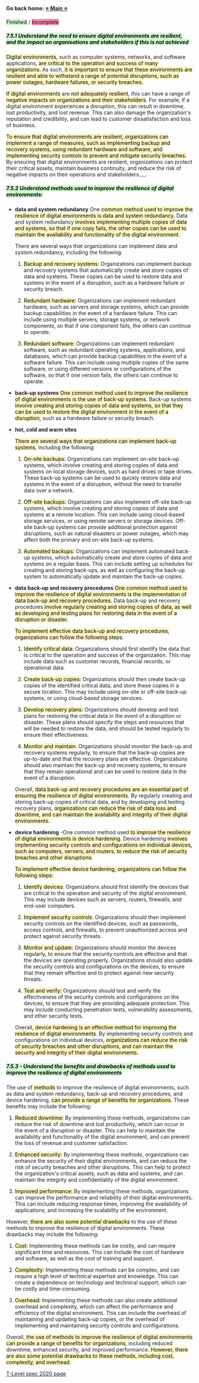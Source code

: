 **Go back home: <a href="https://rockartist33.github.io/T-Level-Revision-dpdd/">⭐ Main ⭐</a>**

<mark style="background: #BBFABBA6;">Finished</mark> / <mark style="background: #FF5582A6;">Incomplete</mark>

##### <mark style="background: #BBFABBA6;">7.5.1 Understand the need to ensure digital environments are resilient, and the impact on organisations and stakeholders if this is not achieved</mark>
<mark style="background: #FFF3A3A6;">Digital environments</mark>, such as computer systems, networks, and software applications, <mark style="background: #FFF3A3A6;">are critical to the operation and success of many organizations. </mark>As such,<mark style="background: #FFF3A3A6;"> it is important to ensure that these environments are resilient and able to withstand a range of potential disruptions, such as power outages, hardware failures, or security breaches.</mark>

<mark style="background: #FFF3A3A6;">If digital environments</mark> are <mark style="background: #FFF3A3A6;">not adequately resilient</mark>, this can have a range of <mark style="background: #FFF3A3A6;">negative impacts on organizations and their stakeholders</mark>. For example, if a digital environment experiences a disruption, this can result in downtime, lost productivity, and lost revenue. This can also damage the organization's reputation and credibility, and can lead to customer dissatisfaction and loss of business.

<mark style="background: #FFF3A3A6;">To ensure that digital environments are resilient, organizations can implement a range of measures, such as implementing backup and recovery systems, using redundant hardware and software, and implementing security controls to prevent and mitigate security breaches.</mark> By ensuring that digital environments are resilient, organizations can protect their critical assets, maintain business continuity, and reduce the risk of negative impacts on their operations and stakeholders.,.,.
	
##### <mark style="background: #BBFABBA6;">7.5.2 Understand methods used to improve the resilience of digital environments:</mark>
- **data and system redundancy**
	One <mark style="background: #FFF3A3A6;">common method used to improve the resilience of digital environments is data and system redundancy</mark>. Data and system redundancy <mark style="background: #FFF3A3A6;">involves implementing multiple copies of data and systems, so that if one copy fails, the other copies can be used to maintain the availability and functionality of the digital environment.</mark>
	
	There are several ways that organizations can implement data and system redundancy, including the following:
	
	1.  <mark style="background: #FFF3A3A6;">Backup and recovery systems:</mark> Organizations can implement backup and recovery systems that automatically create and store copies of data and systems. These copies can be used to restore data and systems in the event of a disruption, such as a hardware failure or security breach.
	    
	2.  <mark style="background: #FFF3A3A6;">Redundant hardware:</mark> Organizations can implement redundant hardware, such as servers and storage systems, which can provide backup capabilities in the event of a hardware failure. This can include using multiple servers, storage systems, or network components, so that if one component fails, the others can continue to operate.
	    
	3.  <mark style="background: #FFF3A3A6;">Redundant software:</mark> Organizations can implement redundant software, such as redundant operating systems, applications, and databases, which can provide backup capabilities in the event of a software failure. This can include using multiple copies of the same software, or using different versions or configurations of the software, so that if one version fails, the others can continue to operate.
- **back-up systems**
	<mark style="background: #FFF3A3A6;">One common method used to improve the resilience of digital environments is the use of back-up systems.</mark> Back-up systems <mark style="background: #FFF3A3A6;">involve creating and storing copies of data and systems, so that they can be used to restore the digital environment in the event of a disruption,</mark> such as a hardware failure or security breach.
- **hot, cold and warm sites**

	<mark style="background: #FFF3A3A6;">There are several ways that organizations can implement back-up systems</mark>, including the following:
	
	1.  <mark style="background: #FFF3A3A6;">On-site backups</mark>: Organizations can implement on-site back-up systems, which involve creating and storing copies of data and systems on local storage devices, such as hard drives or tape drives. These back-up systems can be used to quickly restore data and systems in the event of a disruption, without the need to transfer data over a network.
	    
	2. <mark style="background: #FFF3A3A6;"> Off-site backups:</mark> Organizations can also implement off-site back-up systems, which involve creating and storing copies of data and systems at a remote location. This can include using cloud-based storage services, or using remote servers or storage devices. Off-site back-up systems can provide additional protection against disruptions, such as natural disasters or power outages, which may affect both the primary and on-site back-up systems.
	    
	3.  <mark style="background: #FFF3A3A6;">Automated backups:</mark> Organizations can implement automated back-up systems, which automatically create and store copies of data and systems on a regular basis. This can include setting up schedules for creating and storing back-ups, as well as configuring the back-up system to automatically update and maintain the back-up copies.
- **data back-up and recovery procedures**
	<mark style="background: #FFF3A3A6;">One common method used to improve the resilience of digital environments is the implementation of data back-up and recovery procedures.</mark> Data back-up and recovery procedures<mark style="background: #FFF3A3A6;"> involve regularly creating and storing copies of data, as well as developing and testing plans for restoring data in the event of a disruption or disaster.</mark>
	
	<mark style="background: #FFF3A3A6;">To implement effective data back-up and recovery procedures, organizations can follow the following steps</mark>:
	
	1. <mark style="background: #FFF3A3A6;"> Identify critical data:</mark> Organizations should first identify the data that is critical to the operation and success of the organization. This may include data such as customer records, financial records, or operational data.
	    
	2.  <mark style="background: #FFF3A3A6;">Create back-up copies:</mark> Organizations should then create back-up copies of the identified critical data, and store these copies in a secure location. This may include using on-site or off-site back-up systems, or using cloud-based storage services.
	    
	3.  <mark style="background: #FFF3A3A6;">Develop recovery plans:</mark> Organizations should develop and test plans for restoring the critical data in the event of a disruption or disaster. These plans should specify the steps and resources that will be needed to restore the data, and should be tested regularly to ensure their effectiveness.
	    
	4.  <mark style="background: #FFF3A3A6;">Monitor and maintain</mark>: Organizations should monitor the back-up and recovery systems regularly, to ensure that the back-up copies are up-to-date and that the recovery plans are effective. Organizations should also maintain the back-up and recovery systems, to ensure that they remain operational and can be used to restore data in the event of a disruption.
	    
	
	Overall, <mark style="background: #FFF3A3A6;">data back-up and recovery procedures are an essential part of ensuring the resilience of digital environments</mark>. By regularly creating and storing back-up copies of critical data, and by developing and testing recovery plans, <mark style="background: #FFF3A3A6;">organizations can reduce the risk of data loss and downtime, and can maintain the availability and integrity of their digital environments.</mark>
- **device hardening** 
	-One common method used<mark style="background: #FFF3A3A6;"> to improve the resilience of digital environments is device hardening</mark>. Device hardening <mark style="background: #FFF3A3A6;">involves implementing security controls and configurations on individual devices, such as computers, servers, and routers, to reduce the risk of security breaches and other disruptions.</mark>
	
	<mark style="background: #FFF3A3A6;">To implement effective device hardening, organizations can follow the following steps:</mark>
	
	1. <mark style="background: #FFF3A3A6;"> Identify devices</mark>: Organizations should first identify the devices that are critical to the operation and security of the digital environment. This may include devices such as servers, routers, firewalls, and end-user computers.
	    
	2. <mark style="background: #FFF3A3A6;"> Implement security controls</mark>: Organizations should then implement security controls on the identified devices, such as passwords, access controls, and firewalls, to prevent unauthorized access and protect against security threats.
	    
	3. <mark style="background: #FFF3A3A6;"> Monitor and update:</mark> Organizations should monitor the devices regularly, to ensure that the security controls are effective and that the devices are operating properly. Organizations should also update the security controls and configurations on the devices, to ensure that they remain effective and to protect against new security threats.
	    
	4.  <mark style="background: #FFF3A3A6;">Test and verify:</mark> Organizations should test and verify the effectiveness of the security controls and configurations on the devices, to ensure that they are providing adequate protection. This may include conducting penetration tests, vulnerability assessments, and other security tests.
	    
	
	Overall,<mark style="background: #FFF3A3A6;"> device hardening is an effective method for improving the resilience of digital environments</mark>. By implementing security controls and configurations on individual devices, <mark style="background: #FFF3A3A6;">organizations can reduce the risk of security breaches and other disruptions, and can maintain the security and integrity of their digital environments.</mark>

#####  <mark style="background: #BBFABBA6;">7.5.3 - Understand the benefits and drawbacks of methods used to improve the resilience of digital environments</mark>
The use of <mark style="background: #FFF3A3A6;">methods</mark> to improve the resilience of digital environments, such as data and system redundancy, back-up and recovery procedures, and device hardening, <mark style="background: #FFF3A3A6;">can provide a range of benefits for organizations</mark>. These benefits may include the following:

1.  <mark style="background: #FFF3A3A6;">Reduced downtime:</mark> By implementing these methods, organizations can reduce the risk of downtime and lost productivity, which can occur in the event of a disruption or disaster. This can help to maintain the availability and functionality of the digital environment, and can prevent the loss of revenue and customer satisfaction.
    
2.  <mark style="background: #FFF3A3A6;">Enhanced security:</mark> By implementing these methods, organizations can enhance the security of their digital environments, and can reduce the risk of security breaches and other disruptions. This can help to protect the organization's critical assets, such as data and systems, and can maintain the integrity and confidentiality of the digital environment.
    
3. <mark style="background: #FFF3A3A6;"> Improved performance: </mark>By implementing these methods, organizations can improve the performance and reliability of their digital environments. This can include reducing response times, improving the availability of applications, and increasing the scalability of the environment.
    

However,<mark style="background: #FFF3A3A6;"> there are also some potential drawbacks</mark> to the use of these methods to improve the resilience of digital environments. These drawbacks may include the following:

1.  <mark style="background: #FFF3A3A6;">Cost</mark>: Implementing these methods can be costly, and can require significant time and resources. This can include the cost of hardware and software, as well as the cost of training and support.
    
2.  <mark style="background: #FFF3A3A6;">Complexity:</mark> Implementing these methods can be complex, and can require a high level of technical expertise and knowledge. This can create a dependence on technology and technical support, which can be costly and time-consuming.
    
3.  <mark style="background: #FFF3A3A6;">Overhead:</mark> Implementing these methods can also create additional overhead and complexity, which can affect the performance and efficiency of the digital environment. This can include the overhead of maintaining and updating back-up copies, or the overhead of implementing and maintaining security controls and configurations.
    

Overall, <mark style="background: #FFF3A3A6;">the use of methods to improve the resilience of digital environments can provide a range of benefits for organizations</mark>, including reduced downtime, enhanced security, and improved performance.<mark style="background: #FFF3A3A6;"> However, there are also some potential drawbacks to these methods, including cost, complexity, and overhead.</mark>










<a href="../Misc/pdf/t-level-spec-2020.pdf#page=42">T-Level spec 2020 page</a>






